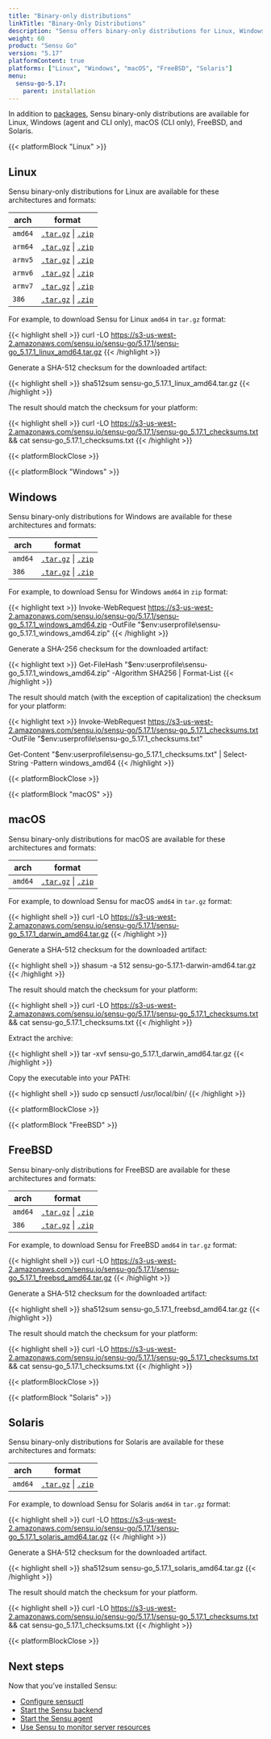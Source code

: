 ```yaml
---
title: "Binary-only distributions"
linkTitle: "Binary-Only Distributions"
description: "Sensu offers binary-only distributions for Linux, Windows, macOS, FreeBSD, and Solaris. Read this guide to learn how to download and verify Sensu binaries."
weight: 60
product: "Sensu Go"
version: "5.17"
platformContent: true
platforms: ["Linux", "Windows", "macOS", "FreeBSD", "Solaris"]
menu:
  sensu-go-5.17:
    parent: installation
---
```


In addition to [packages][1], Sensu binary-only distributions are available for Linux, Windows (agent and CLI only), macOS (CLI only), FreeBSD, and Solaris.

{{< platformBlock "Linux" >}}

## Linux

Sensu binary-only distributions for Linux are available for these architectures and formats:

| arch | format |
| --- | --- |
| `amd64` | [`.tar.gz`][14] \| [`.zip`][20]
| `arm64` | [`.tar.gz`][15] \| [`.zip`][21]
| `armv5` | [`.tar.gz`][16] \| [`.zip`][22]
| `armv6` | [`.tar.gz`][17] \| [`.zip`][23]
| `armv7` | [`.tar.gz`][18] \| [`.zip`][24]
| `386` | [`.tar.gz`][19] \| [`.zip`][25]

For example, to download Sensu for Linux `amd64` in `tar.gz` format:

{{< highlight shell >}}
curl -LO https://s3-us-west-2.amazonaws.com/sensu.io/sensu-go/5.17.1/sensu-go_5.17.1_linux_amd64.tar.gz
{{< /highlight >}}

Generate a SHA-512 checksum for the downloaded artifact:

{{< highlight shell >}}
sha512sum sensu-go_5.17.1_linux_amd64.tar.gz
{{< /highlight >}}

The result should match the checksum for your platform:

{{< highlight shell >}}
curl -LO https://s3-us-west-2.amazonaws.com/sensu.io/sensu-go/5.17.1/sensu-go_5.17.1_checksums.txt && cat sensu-go_5.17.1_checksums.txt
{{< /highlight >}}

{{< platformBlockClose >}}

{{< platformBlock "Windows" >}}

## Windows

Sensu binary-only distributions for Windows are available for these architectures and formats:

| arch | format |
| --- | --- |
| `amd64` | [`.tar.gz`][26] \| [`.zip`][28]
| `386` | [`.tar.gz`][27] \| [`.zip`][29]

For example, to download Sensu for Windows `amd64` in `zip` format:

{{< highlight text >}}
Invoke-WebRequest https://s3-us-west-2.amazonaws.com/sensu.io/sensu-go/5.17.1/sensu-go_5.17.1_windows_amd64.zip  -OutFile "$env:userprofile\sensu-go_5.17.1_windows_amd64.zip"
{{< /highlight >}}

Generate a SHA-256 checksum for the downloaded artifact:

{{< highlight text >}}
Get-FileHash "$env:userprofile\sensu-go_5.17.1_windows_amd64.zip" -Algorithm SHA256 | Format-List
{{< /highlight >}}

The result should match (with the exception of capitalization) the checksum for your platform:

{{< highlight text >}}
Invoke-WebRequest https://s3-us-west-2.amazonaws.com/sensu.io/sensu-go/5.17.1/sensu-go_5.17.1_checksums.txt -OutFile "$env:userprofile\sensu-go_5.17.1_checksums.txt"

Get-Content "$env:userprofile\sensu-go_5.17.1_checksums.txt" | Select-String -Pattern windows_amd64
{{< /highlight >}}

{{< platformBlockClose >}}

{{< platformBlock "macOS" >}}

## macOS

Sensu binary-only distributions for macOS are available for these architectures and formats:

| arch | format |
| --- | --- |
| `amd64` | [`.tar.gz`][30] \| [`.zip`][31]

For example, to download Sensu for macOS `amd64` in `tar.gz` format:

{{< highlight shell >}}
curl -LO https://s3-us-west-2.amazonaws.com/sensu.io/sensu-go/5.17.1/sensu-go_5.17.1_darwin_amd64.tar.gz
{{< /highlight >}}

Generate a SHA-512 checksum for the downloaded artifact:

{{< highlight shell >}}
shasum -a 512 sensu-go-5.17.1-darwin-amd64.tar.gz
{{< /highlight >}}

The result should match the checksum for your platform:

{{< highlight shell >}}
curl -LO https://s3-us-west-2.amazonaws.com/sensu.io/sensu-go/5.17.1/sensu-go_5.17.1_checksums.txt && cat sensu-go_5.17.1_checksums.txt
{{< /highlight >}}

Extract the archive:

{{< highlight shell >}}
tar -xvf sensu-go_5.17.1_darwin_amd64.tar.gz
{{< /highlight >}}

Copy the executable into your PATH:

{{< highlight shell >}}
sudo cp sensuctl /usr/local/bin/
{{< /highlight >}}

{{< platformBlockClose >}}

{{< platformBlock "FreeBSD" >}}

## FreeBSD

Sensu binary-only distributions for FreeBSD are available for these architectures and formats:

| arch | format |
| --- | --- |
| `amd64` | [`.tar.gz`][32] \| [`.zip`][33]
| `386` | [`.tar.gz`][34] \| [`.zip`][35]

For example, to download Sensu for FreeBSD `amd64` in `tar.gz` format:

{{< highlight shell >}}
curl -LO https://s3-us-west-2.amazonaws.com/sensu.io/sensu-go/5.17.1/sensu-go_5.17.1_freebsd_amd64.tar.gz
{{< /highlight >}}

Generate a SHA-512 checksum for the downloaded artifact:

{{< highlight shell >}}
sha512sum sensu-go_5.17.1_freebsd_amd64.tar.gz
{{< /highlight >}}

The result should match the checksum for your platform:

{{< highlight shell >}}
curl -LO https://s3-us-west-2.amazonaws.com/sensu.io/sensu-go/5.17.1/sensu-go_5.17.1_checksums.txt && cat sensu-go_5.17.1_checksums.txt
{{< /highlight >}}

{{< platformBlockClose >}}

{{< platformBlock "Solaris" >}}

## Solaris

Sensu binary-only distributions for Solaris are available for these architectures and formats:

| arch | format |
| --- | --- |
| `amd64` | [`.tar.gz`][36] \| [`.zip`][37]

For example, to download Sensu for Solaris `amd64` in `tar.gz` format:

{{< highlight shell >}}
curl -LO https://s3-us-west-2.amazonaws.com/sensu.io/sensu-go/5.17.1/sensu-go_5.17.1_solaris_amd64.tar.gz
{{< /highlight >}}

Generate a SHA-512 checksum for the downloaded artifact.

{{< highlight shell >}}
sha512sum sensu-go_5.17.1_solaris_amd64.tar.gz
{{< /highlight >}}

The result should match the checksum for your platform.

{{< highlight shell >}}
curl -LO https://s3-us-west-2.amazonaws.com/sensu.io/sensu-go/5.17.1/sensu-go_5.17.1_checksums.txt && cat sensu-go_5.17.1_checksums.txt
{{< /highlight >}}

{{< platformBlockClose >}}

## Next steps

Now that you’ve installed Sensu:

- [Configure sensuctl][4]
- [Start the Sensu backend][2]
- [Start the Sensu agent][3]
- [Use Sensu to monitor server resources][5]

[1]: ../install-sensu/
[2]: ../../reference/backend#operation
[3]: ../../reference/agent#operation
[4]: ../../sensuctl/reference#first-time-setup
[5]: ../../guides/monitor-server-resources/
[14]: https://s3-us-west-2.amazonaws.com/sensu.io/sensu-go/5.17.1/sensu-go_5.17.1_linux_amd64.tar.gz
[15]: https://s3-us-west-2.amazonaws.com/sensu.io/sensu-go/5.17.1/sensu-go_5.17.1_linux_arm64.tar.gz
[16]: https://s3-us-west-2.amazonaws.com/sensu.io/sensu-go/5.17.1/sensu-go_5.17.1_linux_armv5.tar.gz
[17]: https://s3-us-west-2.amazonaws.com/sensu.io/sensu-go/5.17.1/sensu-go_5.17.1_linux_armv6.tar.gz
[18]: https://s3-us-west-2.amazonaws.com/sensu.io/sensu-go/5.17.1/sensu-go_5.17.1_linux_armv7.tar.gz
[19]: https://s3-us-west-2.amazonaws.com/sensu.io/sensu-go/5.17.1/sensu-go_5.17.1_linux_386.tar.gz
[20]: https://s3-us-west-2.amazonaws.com/sensu.io/sensu-go/5.17.1/sensu-go_5.17.1_linux_amd64.zip
[21]: https://s3-us-west-2.amazonaws.com/sensu.io/sensu-go/5.17.1/sensu-go_5.17.1_linux_arm64.zip
[22]: https://s3-us-west-2.amazonaws.com/sensu.io/sensu-go/5.17.1/sensu-go_5.17.1_linux_armv5.zip
[23]: https://s3-us-west-2.amazonaws.com/sensu.io/sensu-go/5.17.1/sensu-go_5.17.1_linux_armv6.zip
[24]: https://s3-us-west-2.amazonaws.com/sensu.io/sensu-go/5.17.1/sensu-go_5.17.1_linux_armv7.zip
[25]: https://s3-us-west-2.amazonaws.com/sensu.io/sensu-go/5.17.1/sensu-go_5.17.1_linux_386.zip
[26]: https://s3-us-west-2.amazonaws.com/sensu.io/sensu-go/5.17.1/sensu-go_5.17.1_windows_amd64.tar.gz
[27]: https://s3-us-west-2.amazonaws.com/sensu.io/sensu-go/5.17.1/sensu-go_5.17.1_windows_386.tar.gz
[28]: https://s3-us-west-2.amazonaws.com/sensu.io/sensu-go/5.17.1/sensu-go_5.17.1_windows_amd64.zip
[29]: https://s3-us-west-2.amazonaws.com/sensu.io/sensu-go/5.17.1/sensu-go_5.17.1_windows_386.zip
[30]: https://s3-us-west-2.amazonaws.com/sensu.io/sensu-go/5.17.1/sensu-go_5.17.1_darwin_amd64.tar.gz
[31]: https://s3-us-west-2.amazonaws.com/sensu.io/sensu-go/5.17.1/sensu-go_5.17.1_darwin_amd64.zip
[32]: https://s3-us-west-2.amazonaws.com/sensu.io/sensu-go/5.17.1/sensu-go_5.17.1_freebsd_amd64.tar.gz
[33]: https://s3-us-west-2.amazonaws.com/sensu.io/sensu-go/5.17.1/sensu-go_5.17.1_freebsd_amd64.zip
[34]: https://s3-us-west-2.amazonaws.com/sensu.io/sensu-go/5.17.1/sensu-go_5.17.1_freebsd_386.tar.gz
[35]: https://s3-us-west-2.amazonaws.com/sensu.io/sensu-go/5.17.1/sensu-go_5.17.1_freebsd_386.zip
[36]: https://s3-us-west-2.amazonaws.com/sensu.io/sensu-go/5.17.1/sensu-go_5.17.1_solaris_amd64.tar.gz
[37]: https://s3-us-west-2.amazonaws.com/sensu.io/sensu-go/5.17.1/sensu-go_5.17.1_solaris_amd64.zip
